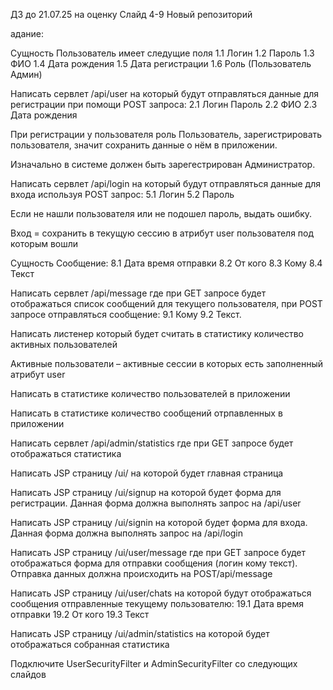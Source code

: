 ДЗ до 21.07.25 на оценку
Слайд 4-9
Новый репозиторий

адание:

Сущность Пользователь имеет следущие поля
1.1 Логин
1.2 Пароль
1.3 ФИО
1.4 Дата рождения
1.5 Дата регистрации
1.6 Роль (Пользователь Админ)

Написать сервлет /api/user на который будут отправляться данные для регистрации при помощи POST запроса:
2.1 Логин Пароль
2.2 ФИО
2.3 Дата рождения

При регистрации у пользователя роль Пользователь, зарегистрировать пользователя, значит сохранить данные о нём в приложении.

Изначально в системе должен быть зарегестрирован Администратор.

Написать сервлет /api/login на который будут отправляться данные для входа используя POST запрос:
5.1 Логин
5.2 Пароль

Если не нашли пользователя или не подошел пароль, выдать ошибку.

Вход = сохранить в текущую сессию в атрибут user пользователя под которым вошли

Сущность Сообщение:
8.1 Дата время отправки
8.2 От кого
8.3 Кому
8.4 Текст

Написать сервлет /api/message где при GET запросе будет отображаться список сообщений для текущего пользователя, при POST запросе отправляться сообщение:
9.1 Кому
9.2 Текст.

Написать листенер который будет считать в статистику количество активных пользователей

Активные пользователи – активные сессии в которых есть заполненный атрибут user

Написать в статистике количество пользователей в приложении

Написать в статистике количество сообщений отрпавленных в приложении

Написать сервлет /api/admin/statistics где при GET запросе будет отображаться статистика

Написать JSP страницу /ui/ на которой будет главная страница

Написать JSP страницу /ui/signup на которой будет форма для регистрации. Данная форма должна выполнять запрос на /api/user

Написать JSP страницу /ui/signin на которой будет форма для входа. Данная форма должна выполнять запрос на /api/login

Написать JSP страницу /ui/user/message где при GET запросе будет отображаться форма для отправки сообщения (логин кому текст). Отправка данных должна происходить на POST/api/message

Написать JSP страницу /ui/user/chats на которой будут отображаться сообщения отправленные текущему пользователю:
19.1 Дата время отправки
19.2 От кого
19.3 Текст

Написать JSP страницу /ui/admin/statistics на которой будет отображаться собранная статистика

Подключите UserSecurityFilter и AdminSecurityFilter co следующих слайдов